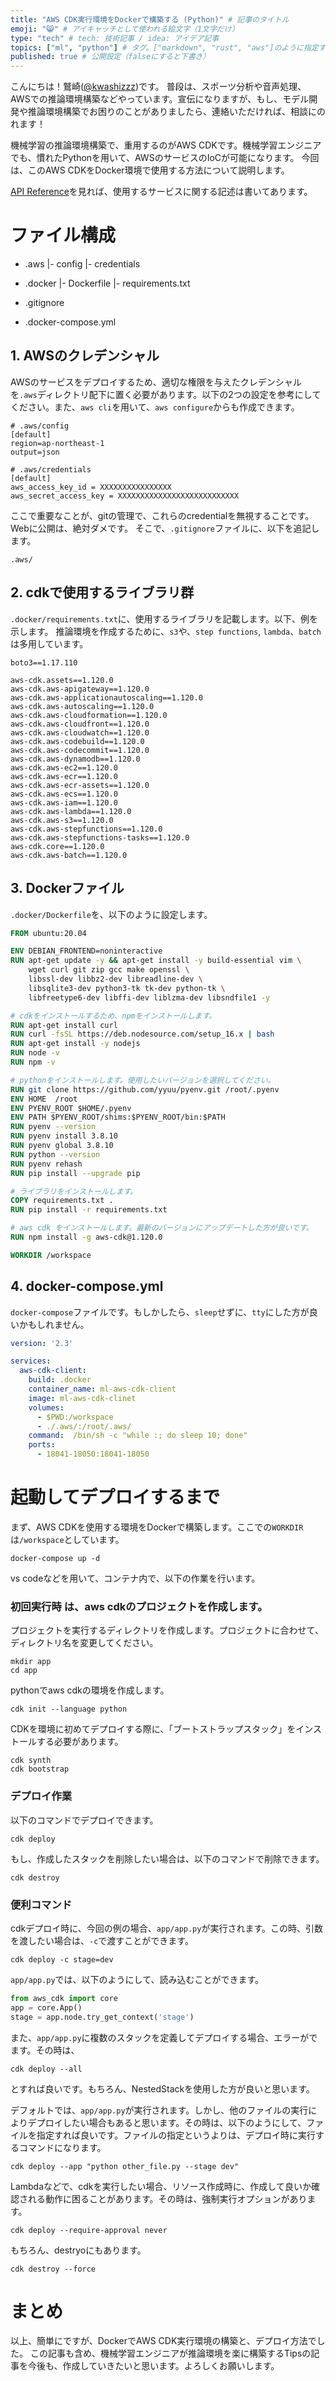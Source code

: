 ```yaml
---
title: "AWS CDK実行環境をDockerで構築する (Python)" # 記事のタイトル
emoji: "😸" # アイキャッチとして使われる絵文字（1文字だけ）
type: "tech" # tech: 技術記事 / idea: アイデア記事
topics: ["ml", "python"] # タグ。["markdown", "rust", "aws"]のように指定する
published: true # 公開設定（falseにすると下書き）
---
```


こんにちは！鷲崎([@kwashizzz](https://twitter.com/kwashizzz))です。
普段は、スポーツ分析や音声処理、AWSでの推論環境構築などやっています。宣伝になりますが、もし、モデル開発や推論環境構築でお困りのことがありましたら、連絡いただければ、相談にのれます！ 

機械学習の推論環境構築で、重用するのがAWS CDKです。機械学習エンジニアでも、慣れたPythonを用いて、AWSのサービスのIoCが可能になります。
今回は、このAWS CDKをDocker環境で使用する方法について説明します。

[API Reference](https://docs.aws.amazon.com/cdk/api/latest/docs/aws-construct-library.html)を見れば、使用するサービスに関する記述は書いてあります。

# ファイル構成

- .aws
    |- config
    |- credentials

- .docker
    |- Dockerfile
    |- requirements.txt

- .gitignore
- .docker-compose.yml

## 1. AWSのクレデンシャル

AWSのサービスをデプロイするため、適切な権限を与えたクレデンシャルを`.aws`ディレクトリ配下に置く必要があります。以下の2つの設定を参考にしてください。また、`aws cli`を用いて、`aws configure`からも作成できます。

```
# .aws/config
[default]
region=ap-northeast-1
output=json
```

```
# .aws/credentials
[default]
aws_access_key_id = XXXXXXXXXXXXXXXX
aws_secret_access_key = XXXXXXXXXXXXXXXXXXXXXXXXXXX
```

ここで重要なことが、gitの管理で、これらのcredentialを無視することです。Webに公開は、絶対ダメです。
そこで、`.gitignore`ファイルに、以下を追記します。
```
.aws/
```

## 2. cdkで使用するライブラリ群

`.docker/requirements.txt`に、使用するライブラリを記載します。以下、例を示します。
推論環境を作成するために、`s3`や、`step functions`, `lambda`、`batch`は多用しています。

```
boto3==1.17.110

aws-cdk.assets==1.120.0
aws-cdk.aws-apigateway==1.120.0
aws-cdk.aws-applicationautoscaling==1.120.0
aws-cdk.aws-autoscaling==1.120.0
aws-cdk.aws-cloudformation==1.120.0
aws-cdk.aws-cloudfront==1.120.0
aws-cdk.aws-cloudwatch==1.120.0
aws-cdk.aws-codebuild==1.120.0
aws-cdk.aws-codecommit==1.120.0
aws-cdk.aws-dynamodb==1.120.0
aws-cdk.aws-ec2==1.120.0
aws-cdk.aws-ecr==1.120.0
aws-cdk.aws-ecr-assets==1.120.0
aws-cdk.aws-ecs==1.120.0
aws-cdk.aws-iam==1.120.0
aws-cdk.aws-lambda==1.120.0
aws-cdk.aws-s3==1.120.0
aws-cdk.aws-stepfunctions==1.120.0
aws-cdk.aws-stepfunctions-tasks==1.120.0
aws-cdk.core==1.120.0
aws-cdk.aws-batch==1.120.0
```

## 3. Dockerファイル

`.docker/Dockerfile`を、以下のように設定します。

```dockerfile
FROM ubuntu:20.04

ENV DEBIAN_FRONTEND=noninteractive
RUN apt-get update -y && apt-get install -y build-essential vim \
    wget curl git zip gcc make openssl \
    libssl-dev libbz2-dev libreadline-dev \
    libsqlite3-dev python3-tk tk-dev python-tk \
    libfreetype6-dev libffi-dev liblzma-dev libsndfile1 -y

# cdkをインストールするため、npmをインストールします。
RUN apt-get install curl
RUN curl -fsSL https://deb.nodesource.com/setup_16.x | bash
RUN apt-get install -y nodejs
RUN node -v
RUN npm -v

# pythonをインストールします。使用したいバージョンを選択してください。
RUN git clone https://github.com/yyuu/pyenv.git /root/.pyenv
ENV HOME  /root
ENV PYENV_ROOT $HOME/.pyenv
ENV PATH $PYENV_ROOT/shims:$PYENV_ROOT/bin:$PATH
RUN pyenv --version
RUN pyenv install 3.8.10
RUN pyenv global 3.8.10
RUN python --version
RUN pyenv rehash
RUN pip install --upgrade pip

# ライブラリをインストールします。
COPY requirements.txt .
RUN pip install -r requirements.txt

# aws cdk をインストールします。最新のバージョンにアップデートした方が良いです。
RUN npm install -g aws-cdk@1.120.0

WORKDIR /workspace
```

## 4. docker-compose.yml

`docker-compose`ファイルです。もしかしたら、`sleep`せずに、`tty`にした方が良いかもしれません。

```yaml
version: '2.3'

services:
  aws-cdk-client:
    build: .docker
    container_name: ml-aws-cdk-client
    image: ml-aws-cdk-clinet
    volumes: 
      - $PWD:/workspace
      - ./.aws/:/root/.aws/
    command:  /bin/sh -c "while :; do sleep 10; done"
    ports:
      - 18041-18050:18041-18050
```

# 起動してデプロイするまで

まず、AWS CDKを使用する環境をDockerで構築します。ここでの`WORKDIR`は`/workspace`としています。

```
docker-compose up -d
```

vs codeなどを用いて、コンテナ内で、以下の作業を行います。

### 初回実行時 は、aws cdkのプロジェクトを作成します。

プロジェクトを実行するディレクトリを作成します。プロジェクトに合わせて、ディレクトリ名を変更してください。
```
mkdir app
cd app
```

pythonでaws cdkの環境を作成します。
```
cdk init --language python
```

CDKを環境に初めてデプロイする際に、「ブートストラップスタック」をインストールする必要があります。
```
cdk synth
cdk bootstrap
```


### デプロイ作業

以下のコマンドでデプロイできます。

```
cdk deploy
```

もし、作成したスタックを削除したい場合は、以下のコマンドで削除できます。

```
cdk destroy
```

### 便利コマンド

cdkデプロイ時に、今回の例の場合、`app/app.py`が実行されます。この時、引数を渡したい場合は、`-c`で渡すことができます。

```
cdk deploy -c stage=dev
```

`app/app.py`では、以下のようにして、読み込むことができます。

```python
from aws_cdk import core
app = core.App()
stage = app.node.try_get_context('stage') 
```

また、`app/app.py`に複数のスタックを定義してデプロイする場合、エラーがでます。その時は、

```
cdk deploy --all
```

とすれば良いです。もちろん、NestedStackを使用した方が良いと思います。

デフォルトでは、`app/app.py`が実行されます。しかし、他のファイルの実行によりデプロイしたい場合もあると思います。その時は、以下のようにして、ファイルを指定すれば良いです。ファイルの指定というよりは、デプロイ時に実行するコマンドになります。

```
cdk deploy --app "python other_file.py --stage dev"
```


Lambdaなどで、cdkを実行したい場合、リソース作成時に、作成して良いか確認される動作に困ることがあります。その時は、強制実行オプションがあります。

```
cdk deploy --require-approval never
```

もちろん、destryoにもあります。

```
cdk destroy --force
```


# まとめ

以上、簡単にですが、DockerでAWS CDK実行環境の構築と、デプロイ方法でした。
この記事も含め、機械学習エンジニアが推論環境を楽に構築するTipsの記事を今後も、作成していきたいと思います。よろしくお願いします。